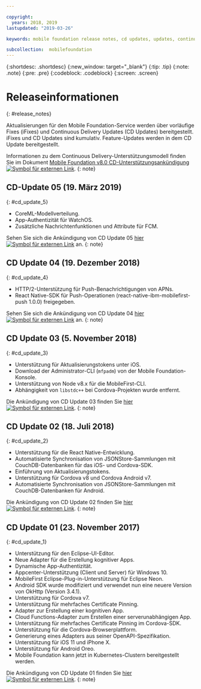 ```yaml
---

copyright:
  years: 2018, 2019
lastupdated: "2019-03-26"

keywords: mobile foundation release notes, cd updates, updates, continuous delivery updates

subcollection:  mobilefoundation
---
```


{:shortdesc: .shortdesc}
{:new_window: target="_blank"}
{:tip: .tip}
{:note: .note}
{:pre: .pre}
{:codeblock: .codeblock}
{:screen: .screen}

# Releaseinformationen
{: #release_notes}

Aktualisierungen für den Mobile Foundation-Service werden über vorläufige Fixes (iFixes) und Continuous Delivery Updates (CD Updates) bereitgestellt. iFixes und CD Updates sind kumulativ. Feature-Updates werden in dem CD Update bereitgestellt.

Informationen zu dem Continuous Delivery-Unterstützungsmodell finden Sie im Dokument [Mobile Foundation v8.0 CD-Unterstützungsankündigung![Symbol für externen Link](../../icons/launch-glyph.svg "Symbol für externen Link")](https://www-01.ibm.com/common/ssi/ShowDoc.wss?docURL=/common/ssi/rep_ca/0/897/ENUS217-390/index.html&request_locale=en).
{: note}

## CD-Update 05 (19. März 2019)
{: #cd_update_5}

* CoreML-Modellverteilung.
* App-Authentizität für WatchOS.
* Zusätzliche Nachrichtenfunktionen und Attribute für FCM.

Sehen Sie sich die Ankündigung von CD Update 05 [hier ![Symbol für externen Link](../../icons/launch-glyph.svg "Symbol für externen Link")](https://mobilefirstplatform.ibmcloud.com/blog/2019/03/22/8-0-cd-update-release) an.
{: note}

## CD Update 04 (19. Dezember 2018)
{: #cd_update_4}

* HTTP/2-Unterstützung für Push-Benachrichtigungen von APNs.
* React Native-SDK für Push-Operationen (react-native-ibm-mobilefirst-push 1.0.0) freigegeben.

Sehen Sie sich die Ankündigung von CD Update 04 [hier ![Symbol für externen Link](../../icons/launch-glyph.svg "Symbol für externen Link")](https://mobilefirstplatform.ibmcloud.com/blog/2018/12/24/8-0-cd-update-release/) an.
{: note}

## CD Update 03 (5. November 2018)
{: #cd_update_3}

* Unterstützung für Aktualisierungstokens unter iOS.
* Download der Administrator-CLI (`mfpadm`) von der Mobile Foundation-Konsole.
* Unterstützung von Node v8.x für die MobileFirst-CLI.
* Abhängigkeit von `libstdc++` bei Cordova-Projekten wurde entfernt.

Die Ankündigung von CD Update 03 finden Sie [hier ![Symbol für externen Link](../../icons/launch-glyph.svg "Symbol für externen Link")](https://mobilefirstplatform.ibmcloud.com/blog/2018/11/15/8-0-cd-update-release/).
{: note}

## CD Update 02 (18. Juli 2018)
{: #cd_update_2}

* Unterstützung für die React Native-Entwicklung.
* Automatisierte Synchronisation von JSONStore-Sammlungen mit CouchDB-Datenbanken für das iOS- und Cordova-SDK.
* Einführung von Aktualisierungstokens.
* Unterstützung für Cordova v8 und Cordova Android v7.
* Automatisierte Synchronisation von JSONStore-Sammlungen mit CouchDB-Datenbanken für Android.

Die Ankündigung von CD Update 02 finden Sie [hier ![Symbol für externen Link](../../icons/launch-glyph.svg "Symbol für externen Link")](https://mobilefirstplatform.ibmcloud.com/blog/2018/07/24/8-0-cd-update-release/).
{: note}

## CD Update 01 (23. November 2017)
{: #cd_update_1}

* Unterstützung für den Eclipse-UI-Editor.
* Neue Adapter für die Erstellung kognitiver Apps.
* Dynamische App-Authentizität.
* Appcenter-Unterstützung (Client und Server) für Windows 10.
* MobileFirst Eclipse-Plug-in-Unterstützung für Eclipse Neon.
* Android SDK wurde modifiziert und verwendet nun eine neuere Version von OkHttp (Version 3.4.1).
* Unterstützung für Cordova v7.
* Unterstützung für mehrfaches Certificate Pinning.
* Adapter zur Erstellung einer kognitiven App.
* Cloud Functions-Adapter zum Erstellen einer serverunabhängigen App.
* Unterstützung für mehrfaches Certificate Pinning im Cordova-SDK.
* Unterstützung für die Cordova-Browserplattform.
* Generierung eines Adapters aus seiner OpenAPI-Spezifikation.
* Unterstützung für iOS 11 und iPhone X.
* Unterstützung für Android Oreo.
* Mobile Foundation kann jetzt in Kubernetes-Clustern bereitgestellt werden.


Die Ankündigung von CD Update 01 finden Sie [hier ![Symbol für externen Link](../../icons/launch-glyph.svg "Symbol für externen Link")](https://mobilefirstplatform.ibmcloud.com/blog/2017/11/27/8-0-cd-update-release/).
{: note}
